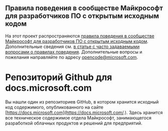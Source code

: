 ## <a name="microsoft-open-source-code-of-conduct"></a>Правила поведения в сообществе Майкрософт для разработчиков ПО с открытым исходным кодом

На этот проект распространяются [правила поведения в сообществе Майкрософт для разработчиков ПО с открытым исходным кодом](https://opensource.microsoft.com/codeofconduct/).
Дополнительные сведения см. [в статье с часто задаваемыми вопросами о правилах поведения](https://opensource.microsoft.com/codeofconduct/faq/). Дополнительные вопросы и пожелания направляйте по адресу [opencode@microsoft.com](mailto:opencode@microsoft.com). 

# <a name="docsmicrosoftcom-github-repository"></a>Репозиторий Github для docs.microsoft.com

Вы нашли один из репозиториев GitHub, в котором хранится исходный код содержимого, опубликованного на сайте [https://docs.microsoft.com](https://docs.microsoft.com/.). Здесь хранится все техническое содержимое отдела Майкрософт, занимающегося разработкой облачных продуктов и решений для предприятий.
